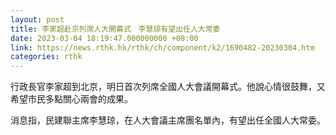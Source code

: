 ```yaml
---
layout: post
title: 李家超赴京列席人大開幕式　李慧琼有望出任人大常委
date: 2023-03-04 18:19:47.000000000 +08:00
link: https://news.rthk.hk/rthk/ch/component/k2/1690482-20230304.htm
categories: rthk
---
```


行政長官李家超到北京，明日首次列席全國人大會議開幕式。他說心情很鼓舞，又希望市民多點關心兩會的成果。

消息指，民建聯主席李慧琼，在人大會議主席團名單內，有望出任全國人大常委。

